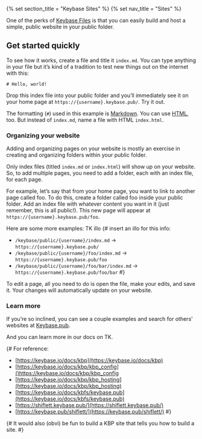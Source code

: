 {% set section_title = "Keybase Sites" %}
{% set nav_title = "Sites" %}

One of the perks of [Keybase Files](/files) is that you can easily build and host a simple, public website in your public folder. 

## Get started quickly
To see how it works, create a file and title it `index.md`. You can type anything in your file but it’s kind of a tradition to test new things out on the internet with this:

```
# Hello, world!
```

Drop this index file into your public folder and you’ll immediately see it on your home page at `https://{username}.keybase.pub/`. Try it out.

The formatting (`#`) used in this example is [Markdown](https://daringfireball.net/projects/markdown/basics). You can use [HTML](https://www.w3schools.com/html/), too. But instead of `index.md`, name a file with HTML `index.html`.

### Organizing your website
Adding and organizing pages on your website is mostly an exercise in creating and organizing folders within your public folder. 

Only index files (titled `index.md` or `index.html`) will show up on your website. So, to add multiple pages, you need to add a folder, each with an index file, for each page. 

For example, let’s say that from your home page, you want to link to another page called foo. To do this, create a folder called foo inside your public folder. Add an index file with whatever content you want in it (just remember, this is all public!). This new page will appear at `https://{username}.keybase.pub/foo`.

Here are some more examples:
TK illo
{# insert an illo for this info: 
* `/keybase/public/{username}/index.md` → `https://{username}.keybase.pub/`
* `/keybase/public/{username}/foo/index.md` → `https://{username}.keybase.pub/foo`
* `/keybase/public/{username}/foo/bar/index.md` → `https://{username}.keybase.pub/foo/bar` #}

To edit a page, all you need to do is open the file, make your edits, and save it. Your changes will automatically update on your website.

### Learn more

If you’re so inclined, you can see a couple examples and search for others’ websites at [Keybase.pub](https://keybase.pub/).

And you can learn more in our docs on TK.

{# For reference:
* [https://keybase.io/docs/kbp](https://keybase.io/docs/kbp)
* [https://keybase.io/docs/kbp/kbp_config]()https://keybase.io/docs/kbp/kbp_config
* [https://keybase.io/docs/kbp/kbp_hosting](https://keybase.io/docs/kbp/kbp_hosting)
* [https://keybase.io/docs/kbfs/keybase.pub](https://keybase.io/docs/kbfs/keybase.pub)
* [https://shiflett.keybase.pub/](https://shiflett.keybase.pub/)
* [https://keybase.pub/shiflett/](https://keybase.pub/shiflett/) #}

{# It would also (obvi) be fun to build a KBP site that tells you how to build a site. #}

